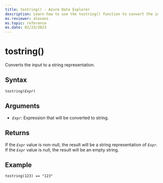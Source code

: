 ```yaml
---
title: tostring() - Azure Data Explorer
description: Learn how to use the tostring() function to convert the input value to a string representation.
ms.reviewer: alexans
ms.topic: reference
ms.date: 02/23/2023
---
```

# tostring()

Converts the input to a string representation.

## Syntax

`tostring(`*`Expr`*`)`

## Arguments

* *`Expr`*: Expression that will be converted to string.

## Returns

If the *`Expr`* value is non-null, the result will be a string representation of *`Expr`*.
If the *`Expr`* value is null, the result will be an empty string.

## Example

```kusto
tostring(123) == "123"
```
